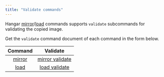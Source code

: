 ```yaml
---
title: "Validate commands"
---
```


Hangar [mirror](../mirror/mirror)/[load](../load/load) commands supports `validate` subcommands for validating the copied image.

Get the `validate` command document of each command in the form below.

| Command | Validate |
|:-------:|:--------:|
| [mirror](../mirror/mirror) | [mirror validate](../mirror/validate) |
| [load](../load/load) | [load validate](../load/validate) |
